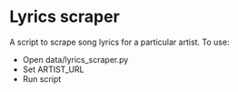 # Lyrics scraper
A script to scrape song lyrics for a particular artist. To use:
* Open data/lyrics_scraper.py
* Set ARTIST_URL
* Run script
